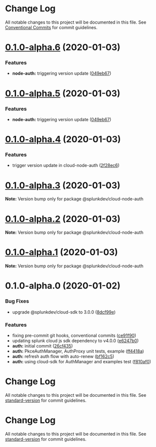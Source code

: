 # Change Log

All notable changes to this project will be documented in this file.
See [Conventional Commits](https://conventionalcommits.org) for commit guidelines.

# [0.1.0-alpha.6](https://cd.splunkdev.com/libraries/js-cloud-auth/compare/@splunkdev/cloud-node-auth@0.1.0-alpha.4...@splunkdev/cloud-node-auth@0.1.0-alpha.6) (2020-01-03)


### Features

* **node-auth:** triggering version update ([049eb67](https://cd.splunkdev.com/libraries/js-cloud-auth/commits/049eb67fb7ede1ef5d3524a4f46032e85ea66b20))





# [0.1.0-alpha.5](https://cd.splunkdev.com/libraries/js-cloud-auth/compare/@splunkdev/cloud-node-auth@0.1.0-alpha.4...@splunkdev/cloud-node-auth@0.1.0-alpha.5) (2020-01-03)


### Features

* **node-auth:** triggering version update ([049eb67](https://cd.splunkdev.com/libraries/js-cloud-auth/commits/049eb67fb7ede1ef5d3524a4f46032e85ea66b20))





# [0.1.0-alpha.4](https://cd.splunkdev.com/libraries/js-cloud-auth/compare/@splunkdev/cloud-node-auth@0.1.0-alpha.3...@splunkdev/cloud-node-auth@0.1.0-alpha.4) (2020-01-03)


### Features

* trigger version update in cloud-node-auth ([2f28ec6](https://cd.splunkdev.com/libraries/js-cloud-auth/commits/2f28ec650dae95ddcf28c47ecfee6012456ebeed))





# [0.1.0-alpha.3](https://cd.splunkdev.com/libraries/js-cloud-auth/compare/@splunkdev/cloud-node-auth@0.1.0-alpha.0...@splunkdev/cloud-node-auth@0.1.0-alpha.3) (2020-01-03)

**Note:** Version bump only for package @splunkdev/cloud-node-auth





# [0.1.0-alpha.2](https://cd.splunkdev.com/libraries/js-cloud-auth/compare/@splunkdev/cloud-node-auth@0.1.0-alpha.0...@splunkdev/cloud-node-auth@0.1.0-alpha.2) (2020-01-03)

**Note:** Version bump only for package @splunkdev/cloud-node-auth





# [0.1.0-alpha.1](https://cd.splunkdev.com/libraries/js-cloud-auth/compare/@splunkdev/cloud-node-auth@0.1.0-alpha.0...@splunkdev/cloud-node-auth@0.1.0-alpha.1) (2020-01-03)

**Note:** Version bump only for package @splunkdev/cloud-node-auth





# 0.1.0-alpha.0 (2020-01-02)


### Bug Fixes

* upgrade @splunkdev/cloud-sdk to 3.0.0 ([8dcf99e](https://cd.splunkdev.com/libraries/js-cloud-auth/commits/8dcf99e608caf4341d8acfaa35f02051df6ee9d2))


### Features

* fixing pre-commit git hooks, conventional commits ([ce91f90](https://cd.splunkdev.com/libraries/js-cloud-auth/commits/ce91f9070c966b6532683a2abbf952804a8cc92d))
* updating splunk cloud js sdk dependency to v4.0.0 ([e6247b0](https://cd.splunkdev.com/libraries/js-cloud-auth/commits/e6247b018910a65750fae67a7835d6ee4e48cbef))
* **auth:** initial commit ([26cf435](https://cd.splunkdev.com/libraries/js-cloud-auth/commits/26cf435b0b0da741eaed3ce1fdbc9c0c601d842b))
* **auth:** PkceAuthManager, AuthProxy unit tests, example ([ff4418a](https://cd.splunkdev.com/libraries/js-cloud-auth/commits/ff4418a57f0fa32072a466723ebf3472b35eb927))
* **auth:** refresh auth flow with auto-renew ([bf162c5](https://cd.splunkdev.com/libraries/js-cloud-auth/commits/bf162c576dd9f12561db2075ca6a9dfaf36d445f))
* **auth:** using cloud-sdk for AuthManager and examples test ([f810af0](https://cd.splunkdev.com/libraries/js-cloud-auth/commits/f810af0b527c506a039b2d0c3b836f1f742e45bd))





# Change Log

All notable changes to this project will be documented in this file. See [standard-version](https://github.com/conventional-changelog/standard-version) for commit guidelines.

# Change Log

All notable changes to this project will be documented in this file. See [standard-version](https://github.com/conventional-changelog/standard-version) for commit guidelines.
